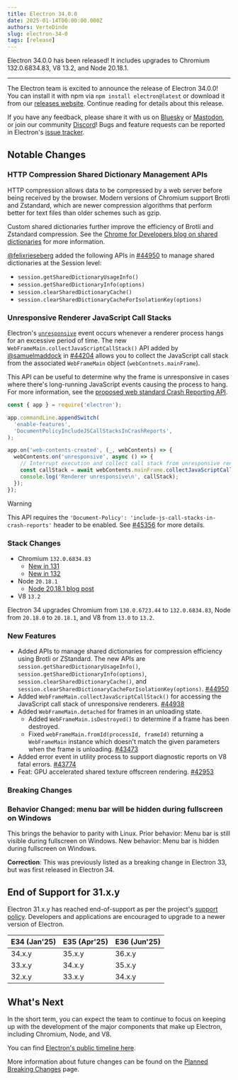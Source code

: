 ```yaml
---
title: Electron 34.0.0
date: 2025-01-14T00:00:00.000Z
authors: VerteDinde
slug: electron-34-0
tags: [release]
---
```


Electron 34.0.0 has been released! It includes upgrades to Chromium 132.0.6834.83, V8 13.2, and Node 20.18.1.

---

The Electron team is excited to announce the release of Electron 34.0.0! You can install it with npm via `npm install electron@latest` or download it from our [releases website](https://releases.electronjs.org/releases/stable). Continue reading for details about this release.

If you have any feedback, please share it with us on [Bluesky](https://bsky.app/profile/electronjs.org) or [Mastodon](https://social.lfx.dev/@electronjs), or join our community [Discord](https://discord.com/invite/electronjs)! Bugs and feature requests can be reported in Electron's [issue tracker](https://github.com/electron/electron/issues).

## Notable Changes

### HTTP Compression Shared Dictionary Management APIs

HTTP compression allows data to be compressed by a web server before being received by the browser. Modern versions of Chromium support Brotli and Zstandard, which are newer compression algorithms that perform better for text files than older schemes such as gzip.

Custom shared dictionaries further improve the efficiency of Brotli and Zstandard compression. See the [Chrome for Developers blog on shared dictionaries](https://developer.chrome.com/blog/shared-dictionary-compression) for more information.

[@felixrieseberg](https://github.com/felixrieseberg) added the following APIs in [#44950](https://github.com/electron/electron/pull/44950) to manage shared dictionaries at the Session level:

- `session.getSharedDictionaryUsageInfo()`
- `session.getSharedDictionaryInfo(options)`
- `session.clearSharedDictionaryCache()`
- `session.clearSharedDictionaryCacheForIsolationKey(options)`

### Unresponsive Renderer JavaScript Call Stacks

Electron's [`unresponsive`](https://www.electronjs.org/docs/latest/api/web-contents#event-unresponsive) event occurs whenever a renderer process hangs for an excessive period of time. The new `WebFrameMain.collectJavaScriptCallStack()` API added by [@samuelmaddock](https://github.com/samuelmaddock) in [#44204](https://github.com/electron/electron/pull/44204) allows you to collect the JavaScript call stack from the associated `WebFrameMain` object (`webContnets.mainFrame`).

This API can be useful to determine why the frame is unresponsive in cases where there's long-running JavaScript events causing the process to hang. For more information, see the [proposed web standard Crash Reporting API](https://wicg.github.io/crash-reporting/).

```js title='Main Process'
const { app } = require('electron');

app.commandLine.appendSwitch(
  'enable-features',
  'DocumentPolicyIncludeJSCallStacksInCrashReports',
);

app.on('web-contents-created', (_, webContents) => {
  webContents.on('unresponsive', async () => {
    // Interrupt execution and collect call stack from unresponsive renderer
    const callStack = await webContents.mainFrame.collectJavaScriptCallStack();
    console.log('Renderer unresponsive\n', callStack);
  });
});
```

> [!WARNING]
> This API requires the `'Document-Policy': 'include-js-call-stacks-in-crash-reports'` header to be enabled. See [#45356](https://github.com/electron/electron/issues/45356) for more details.

### Stack Changes

- Chromium `132.0.6834.83`
  - [New in 131](https://developer.chrome.com/blog/new-in-chrome-131/)
  - [New in 132](https://developer.chrome.com/blog/new-in-chrome-132/)
- Node `20.18.1`
  - [Node 20.18.1 blog post](https://nodejs.org/en/blog/release/v20.18.1/)
- V8 `13.2`

Electron 34 upgrades Chromium from `130.0.6723.44` to `132.0.6834.83`, Node from `20.18.0` to `20.18.1`, and V8 from `13.0` to `13.2`.

### New Features

- Added APIs to manage shared dictionaries for compression efficiency using Brotli or ZStandard. The new APIs are `session.getSharedDictionaryUsageInfo()`, `session.getSharedDictionaryInfo(options)`, `session.clearSharedDictionaryCache()`, and `session.clearSharedDictionaryCacheForIsolationKey(options)`. [#44950](https://github.com/electron/electron/pull/44950)
- Added `WebFrameMain.collectJavaScriptCallStack()` for accessing the JavaScript call stack of unresponsive renderers. [#44938](https://github.com/electron/electron/pull/44938)
- Added `WebFrameMain.detached` for frames in an unloading state.
  - Added `WebFrameMain.isDestroyed()` to determine if a frame has been destroyed.
  - Fixed `webFrameMain.fromId(processId, frameId)` returning a `WebFrameMain` instance which doesn't match the given parameters when the frame is unloading. [#43473](https://github.com/electron/electron/pull/43473)
- Added error event in utility process to support diagnostic reports on V8 fatal errors. [#43774](https://github.com/electron/electron/pull/43774)
- Feat: GPU accelerated shared texture offscreen rendering. [#42953](https://github.com/electron/electron/pull/42953)

### Breaking Changes

### Behavior Changed: menu bar will be hidden during fullscreen on Windows

This brings the behavior to parity with Linux. Prior behavior: Menu bar is still visible during fullscreen on Windows. New behavior: Menu bar is hidden during fullscreen on Windows.

**Correction**: This was previously listed as a breaking change in Electron 33, but was first released in Electron 34.

## End of Support for 31.x.y

Electron 31.x.y has reached end-of-support as per the project's [support policy](https://www.electronjs.org/docs/latest/tutorial/electron-timelines#version-support-policy). Developers and applications are encouraged to upgrade to a newer version of Electron.

| E34 (Jan'25) | E35 (Apr'25) | E36 (Jun'25) |
| ------------ | ------------ | ------------ |
| 34.x.y       | 35.x.y       | 36.x.y       |
| 33.x.y       | 34.x.y       | 35.x.y       |
| 32.x.y       | 33.x.y       | 34.x.y       |

## What's Next

In the short term, you can expect the team to continue to focus on keeping up with the development of the major components that make up Electron, including Chromium, Node, and V8.

You can find [Electron's public timeline here](https://www.electronjs.org/docs/latest/tutorial/electron-timelines).

More information about future changes can be found on the [Planned Breaking Changes](https://github.com/electron/electron/blob/main/docs/breaking-changes.md) page.

